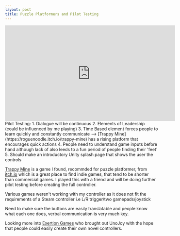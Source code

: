 ```yaml
---
layout: post
title: Puzzle Platformers and Pilot Testing
---
```


<iframe width="560" height="315" src="https://www.youtube.com/embed/KPlaVodU6r0" frameborder="0" allowfullscreen></iframe>
Pilot Testing:
1. Dialogue will be continuous
2. Elements of Leadership (could be influenced by me playing)
3. Time Based element forces people to learn quickly and constantly communicate --> [Trappy Mine](https://roguenoodle.itch.io/trappy-mine) has a rising platform that encourages quick actions 
4. People need to understand game inputs before hand although lack of also leeds to a fun period of people finding their 'feet'
5. Should make an introductory Unity splash page that shows the user the controls

[Trappy Mine](https://roguenoodle.itch.io/trappy-mine) is a game I found, recommded for puzzle platformer, from [itch.io](https://itch.io/) which is a great place to find indie games, that tend to be shorter than commercial games. I played this with a friend and will be doing further pilot testing before creating the full controller.

Various games weren't working with my controller as it does not fit the requirements of a Steam controller i.e L/R trigger/two gamepads/joystick

Need to make sure the buttons are easily translatable and people know what each one does, verbal communication is very much key.

Looking more into [Exertion Games](http://exertiongameslab.org/projects/unojoy) who brought out UnoJoy with the hope that people could easily create their own novel controllers.

